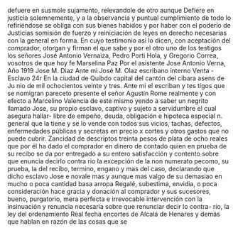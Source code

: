 defuere en susmole sujamento, relevandole de otro aunque
Defiere en justicia solemnemente, y a la observancia y puntual cumplimiento de todo lo refiriéndose se obliga con sus bienes habidos y por haber con el poderío de Justicias somisión de fuerzo y
reiniciación de leyes en derecho necesarias con la general
en forma. En cuyo testimonio así lo dicen, con aceptación del
comprador, otorgan y firman el que sabe y por el otro uno de
los testigos los señores José Antonio Vernaiza, Pedro Porti
Hola, y Gregorio Correa, vosotros de que hoy fe Marselina Paz Por el asistente Jose Antonio Verna, Año 1919 Jose M. Diaz
Ante mi José M. Olaz
escribano interno
Venta - Esclavo
24r En la ciudad de Quibdo capital del cantón del cibara asens de Ju
nio de mil ochocientos veinte y tres. Ante mi el escriban y tes
tigos que se nomigran pareceto presente el señor Agustín Rome
realmente y con efecto a Marcelino Valencia de este mismo
yendo a saber un negrito llamado Jose, su propio esclavo,
captivo y sujeto a servidumbre el cual asegura hallar-
libre de empeño, deuda, obligación e hipoteca especial
n. general que la tiene y se lo vende con todos sus vicios, tachas, defectos, enfermedades públicas y secretas en precio
x cortes y otros gastos que no puede cubrir.
Zancidad de descriptos treinta pesos de plata de ocho reales que por él ha dado el comprador en dinero de contado quien en prueba de su recibo se da por entregado a su entero satisfacción y contento sobre que enuncia decirlo contra
rio la excepción de la non numerato pecomo, su prueba, la del recibo, termino, engano y mas del caso, declarando que dicho esclavo Jose e novale mas y aunque mas valgo de su demasiao en mucho o poca cantidad basa arropa
Regalé, subestima, envidia, o poca consideración hace gracia y donación al comprador y sus sucesores, bueno, purgatorio, mera perfecta e irrevocable intervención con la insinuación y renuncia necesaria sobre que renunciar decir lo contra-
rio, la ley del ordenamiento Real fecha encortes de Alcalá de Henares y demás que hablan en razón de las cosas que se